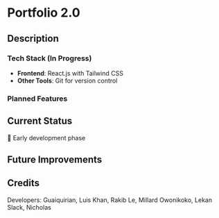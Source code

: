 # Portfolio 2.0

## Description

### Tech Stack (In Progress)

- **Frontend**: React.js with Tailwind CSS
- **Other Tools**: Git for version control

### Planned Features

## Current Status

🚧 Early development phase

## Future Improvements

## Credits

Developers:
Guaiquirian, Luis
Khan, Rakib
Le, Millard
Owonikoko, Lekan
Slack, Nicholas
